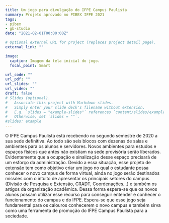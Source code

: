 ```yaml
---
title: Um jogo para divulgação do IFPE Campus Paulista
summary: Projeto aprovado no PIBEX IFPE 2021
tags:
- pibex
- gb-studio
date: "2021-02-01T00:00:00Z"

# Optional external URL for project (replaces project detail page).
external_link: ""

image:
  caption: Imagem da tela inicial do jogo.
  focal_point: Smart

url_code: ""
url_pdf: ""
url_slides: ""
url_video: ""
draft: false
# Slides (optional).
#   Associate this project with Markdown slides.
#   Simply enter your slide deck's filename without extension.
#   E.g. `slides = "example-slides"` references `content/slides/example-slides.md`.
#   Otherwise, set `slides = ""`.
#slides: example
---
```


O IFPE Campus Paulista está recebendo no segundo semestre de 2020 a sua sede definitiva. Ao todo são seis blocos com dezenas de salas e ambientes para os alunos e servidores. Novos ambientes para estudos e espaços físicos que antes não existiam na sede provisória serão liberados. Evidentemente que a ocupação e sinalização desse espaço precisará de um esforço da administração. Devido a essa situação, esse projeto de extensão tem como objetivo criar um jogo no qual o estudante possa conhecer o novo campus de forma virtual, ainda no jogo serão destinados missões com o intuito de apresentar os principais setores do campus (Divisão de Pesquisa e Extensão, CRADT, Coordenações…) e também os artigos da organização acadêmica. Dessa forma espera-se que os novos alunos possam utilizar esse recurso para conseguir entender e conhecer o funcionamento do campus e do IFPE. Espera-se que esse jogo seja fundamental para os calouros conhecerem o novo campus e também sirva como uma ferramenta de promoção do IFPE Campus Paulista para a sociedade. 



